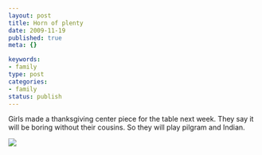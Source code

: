 ```yaml
--- 
layout: post
title: Horn of plenty
date: 2009-11-19
published: true
meta: {}

keywords: 
- family
type: post
categories: 
- family
status: publish
---
```

Girls made a thanksgiving center piece for the table next week. They say it will be boring without their cousins.  So they will play pilgram and Indian.

[![](http://media.eick.us/2009/11/l_800_600_B1FA6EA6-743A-45BA-ACCE-02426BED32D4.jpeg)](http://media.eick.us/2009/11/l_800_600_B1FA6EA6-743A-45BA-ACCE-02426BED32D4.jpeg)

